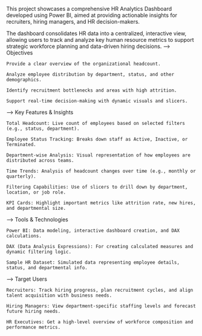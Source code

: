 This project showcases a comprehensive HR Analytics Dashboard developed using Power BI, aimed at providing actionable insights for recruiters, hiring managers, and HR decision-makers.

The dashboard consolidates HR data into a centralized, interactive view, allowing users to track and analyze key human resource metrics to support strategic workforce planning and data-driven hiring decisions.
--> Objectives

    Provide a clear overview of the organizational headcount.

    Analyze employee distribution by department, status, and other demographics.

    Identify recruitment bottlenecks and areas with high attrition.

    Support real-time decision-making with dynamic visuals and slicers.

--> Key Features & Insights

    Total Headcount: Live count of employees based on selected filters (e.g., status, department).

    Employee Status Tracking: Breaks down staff as Active, Inactive, or Terminated.

    Department-wise Analysis: Visual representation of how employees are distributed across teams.

    Time Trends: Analysis of headcount changes over time (e.g., monthly or quarterly).

    Filtering Capabilities: Use of slicers to drill down by department, location, or job role.

    KPI Cards: Highlight important metrics like attrition rate, new hires, and departmental size.

--> Tools & Technologies

    Power BI: Data modeling, interactive dashboard creation, and DAX calculations.

    DAX (Data Analysis Expressions): For creating calculated measures and dynamic filtering logic.

    Sample HR Dataset: Simulated data representing employee details, status, and departmental info.

--> Target Users

    Recruiters: Track hiring progress, plan recruitment cycles, and align talent acquisition with business needs.

    Hiring Managers: View department-specific staffing levels and forecast future hiring needs.

    HR Executives: Get a high-level overview of workforce composition and performance metrics.
